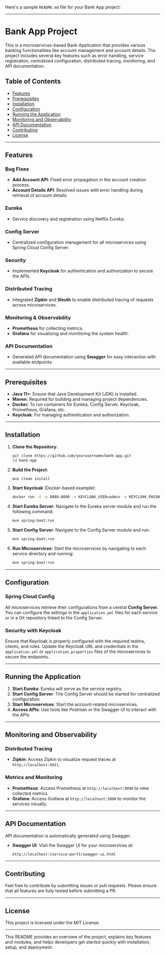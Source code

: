 Here's a sample `README.md` file for your Bank App project:

---

# Bank App Project

This is a microservices-based Bank Application that provides various banking functionalities like account management and account details. The project includes several key features such as error handling, service registration, centralized configuration, distributed tracing, monitoring, and API documentation.

## Table of Contents
- [Features](#features)
- [Prerequisites](#prerequisites)
- [Installation](#installation)
- [Configuration](#configuration)
- [Running the Application](#running-the-application)
- [Monitoring and Observability](#monitoring-and-observability)
- [API Documentation](#api-documentation)
- [Contributing](#contributing)
- [License](#license)

---

## Features
### Bug Fixes
- **Add Account API**: Fixed error propagation in the account creation process.
- **Account Details API**: Resolved issues with error handling during retrieval of account details.

### Eureka
- Service discovery and registration using Netflix Eureka.

### Config Server
- Centralized configuration management for all microservices using Spring Cloud Config Server.

### Security
- Implemented **Keycloak** for authentication and authorization to secure the APIs.

### Distributed Tracing
- Integrated **Zipkin** and **Sleuth** to enable distributed tracing of requests across microservices.

### Monitoring & Observability
- **Prometheus** for collecting metrics.
- **Grafana** for visualizing and monitoring the system health.

### API Documentation
- Generated API documentation using **Swagger** for easy interaction with available endpoints.

---

## Prerequisites
- **Java 11+**: Ensure that Java Development Kit (JDK) is installed.
- **Maven**: Required for building and managing project dependencies.
- **Docker**: To run containers for Eureka, Config Server, Keycloak, Prometheus, Grafana, etc.
- **Keycloak**: For managing authentication and authorization.
  
---

## Installation

1. **Clone the Repository**:
   ```bash
   git clone https://github.com/yourusername/bank-app.git
   cd bank-app
   ```

2. **Build the Project**:
   ```bash
   mvn clean install
   ```

3. **Start Keycloak** (Docker-based example):
   ```bash
   docker run -d -p 8080:8080 -e KEYCLOAK_USER=admin -e KEYCLOAK_PASSWORD=admin jboss/keycloak
   ```

4. **Start Eureka Server**:
   Navigate to the Eureka server module and run the following command:
   ```bash
   mvn spring-boot:run
   ```

5. **Start Config Server**:
   Navigate to the Config Server module and run:
   ```bash
   mvn spring-boot:run
   ```

6. **Run Microservices**:
   Start the microservices by navigating to each service directory and running:
   ```bash
   mvn spring-boot:run
   ```

---

## Configuration

### Spring Cloud Config
All microservices retrieve their configurations from a central **Config Server**. You can configure the settings in the `application.yml` files for each service or in a Git repository linked to the Config Server.

### Security with Keycloak
Ensure that Keycloak is properly configured with the required realms, clients, and roles. Update the Keycloak URL and credentials in the `application.yml` or `application.properties` files of the microservices to secure the endpoints.

---

## Running the Application

1. **Start Eureka**: Eureka will serve as the service registry.
2. **Start Config Server**: The Config Server should be started for centralized configuration.
3. **Start Microservices**: Start the account-related microservices.
4. **Access APIs**: Use tools like Postman or the Swagger UI to interact with the APIs.

---

## Monitoring and Observability

### Distributed Tracing
- **Zipkin**: Access Zipkin to visualize request traces at `http://localhost:9411`.
  
### Metrics and Monitoring
- **Prometheus**: Access Prometheus at `http://localhost:9090` to view collected metrics.
- **Grafana**: Access Grafana at `http://localhost:3000` to monitor the services visually.

---

## API Documentation

API documentation is automatically generated using Swagger.

- **Swagger UI**: Visit the Swagger UI for your microservices at:
  ```
  http://localhost:{service-port}/swagger-ui.html
  ```

---

## Contributing

Feel free to contribute by submitting issues or pull requests. Please ensure that all features are fully tested before submitting a PR.

---

## License

This project is licensed under the MIT License.

---

This README provides an overview of the project, explains key features and modules, and helps developers get started quickly with installation, setup, and deployment.

